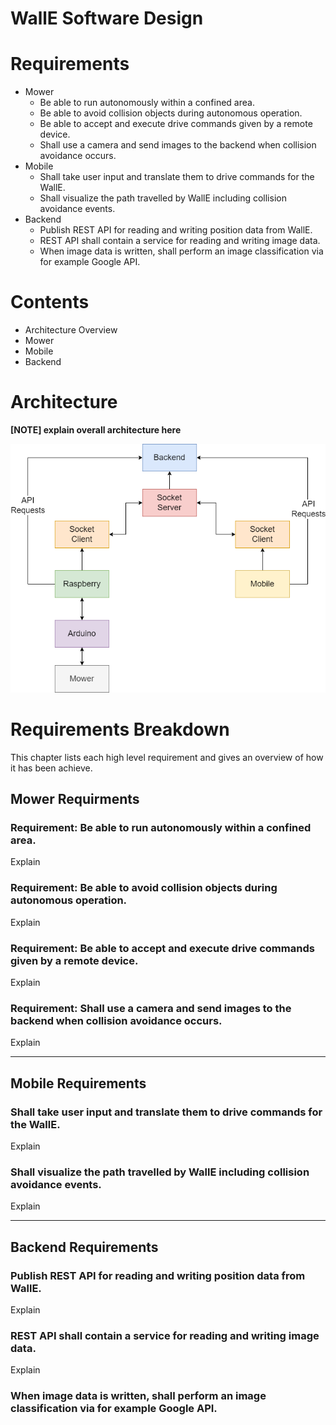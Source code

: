 # WallE Software Design

# Requirements
* Mower
  - Be able to run autonomously within a confined area.
  - Be able to avoid collision objects during autonomous operation.
  - Be able to accept and execute drive commands given by a remote device.
  - Shall use a camera and send images to the backend when collision avoidance occurs.
* Mobile
  - Shall take user input and translate them to drive commands for the WallE.
  - Shall visualize the path travelled by WallE including collision avoidance events.
* Backend
  - Publish REST API for reading and writing position data from WallE.
  - REST API shall contain a service for reading and writing image data.
  - When image data is written, shall perform an image classification via for example Google API.

# Contents
* Architecture Overview
* Mower
* Mobile
* Backend

# Architecture
**[NOTE] explain overall architecture here**


![Architectural Overview](assets/Overall_architecture_WallE.png)

# Requirements Breakdown
This chapter lists each high level requirement and gives an overview of how it has been achieve. 

## Mower Requirments
### Requirement: Be able to run autonomously within a confined area.
Explain

### Requirement: Be able to avoid collision objects during autonomous operation.
Explain

### Requirement: Be able to accept and execute drive commands given by a remote device.
Explain

### Requirement: Shall use a camera and send images to the backend when collision avoidance occurs.
Explain

---

## Mobile Requirements
### Shall take user input and translate them to drive commands for the WallE.
Explain

### Shall visualize the path travelled by WallE including collision avoidance events.
Explain

---

## Backend Requirements
### Publish REST API for reading and writing position data from WallE.
Explain


### REST API shall contain a service for reading and writing image data.
Explain


### When image data is written, shall perform an image classification via for example Google API.
